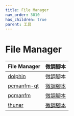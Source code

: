 ```yaml
---
title: File Manager
nav_order: 3010
has_children: true
parent: 工具
---
```



# File Manager

| File Manager | 微調腳本 |
| --- | --- |
| [dolphin](https://samwhelp.github.io/note-about-lingmo/read/subject/tool/file-manager/dolphin.html) | [微調腳本](https://github.com/samwhelp/lingmo-adjustment/tree/main/prototype/main/tool-config/part/dolphin) |
| [pcmanfm-qt](https://samwhelp.github.io/note-about-lingmo/read/subject/tool/file-manager/pcmanfm-qt.html) | [微調腳本](https://github.com/samwhelp/lingmo-adjustment/tree/main/prototype/main/tool-config/part/pcmanfm-qt) |
| [pcmanfm](https://samwhelp.github.io/note-about-lingmo/read/subject/tool/file-manager/pcmanfm.html) | [微調腳本](https://github.com/samwhelp/lingmo-adjustment/tree/main/prototype/main/tool-config/part/pcmanfm) |
| [thunar](https://samwhelp.github.io/note-about-lingmo/read/subject/tool/file-manager/thunar.html) | [微調腳本](https://github.com/samwhelp/lingmo-adjustment/tree/main/prototype/main/tool-config/part/thunar) |
